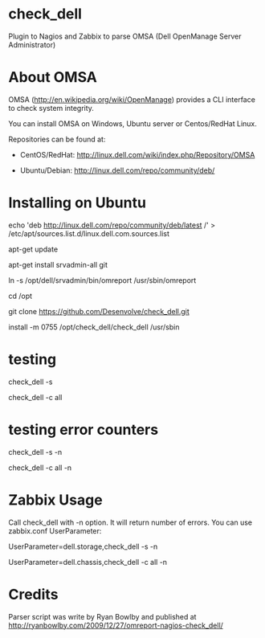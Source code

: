 check_dell
==========

Plugin to Nagios and Zabbix to parse OMSA (Dell OpenManage Server Administrator) 

About OMSA 
==========
OMSA (http://en.wikipedia.org/wiki/OpenManage) provides a CLI interface to check system integrity.

You can install OMSA on Windows, Ubuntu server or Centos/RedHat Linux.


Repositories can be found at:

- CentOS/RedHat: http://linux.dell.com/wiki/index.php/Repository/OMSA

- Ubuntu/Debian: http://linux.dell.com/repo/community/deb/

Installing on Ubuntu
===========

echo 'deb http://linux.dell.com/repo/community/deb/latest /' > /etc/apt/sources.list.d/linux.dell.com.sources.list

apt-get update

apt-get install srvadmin-all git

ln -s /opt/dell/srvadmin/bin/omreport /usr/sbin/omreport

cd /opt

git clone https://github.com/Desenvolve/check_dell.git

install -m 0755 /opt/check_dell/check_dell /usr/sbin

# testing

check_dell -s 

check_dell -c all

# testing error counters

check_dell -s -n

check_dell -c all -n



Zabbix Usage
==========

Call check_dell with -n option. It will return number of errors. You can use zabbix.conf UserParameter:

UserParameter=dell.storage,check_dell -s -n

UserParameter=dell.chassis,check_dell -c all -n


Credits 
==========
Parser script was write by Ryan Bowlby and published at http://ryanbowlby.com/2009/12/27/omreport-nagios-check_dell/


